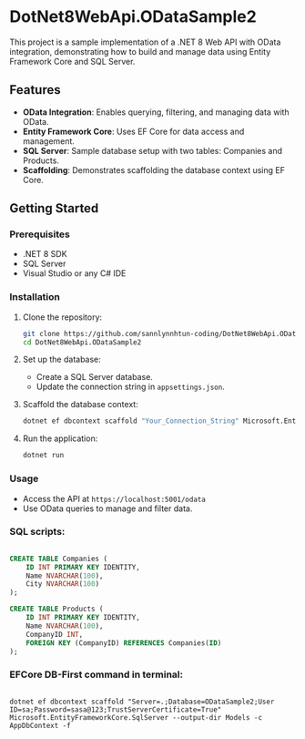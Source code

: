 # DotNet8WebApi.ODataSample2

This project is a sample implementation of a .NET 8 Web API with OData integration, demonstrating how to build and manage data using Entity Framework Core and SQL Server.

## Features

- **OData Integration**: Enables querying, filtering, and managing data with OData.
- **Entity Framework Core**: Uses EF Core for data access and management.
- **SQL Server**: Sample database setup with two tables: Companies and Products.
- **Scaffolding**: Demonstrates scaffolding the database context using EF Core.

## Getting Started

### Prerequisites

- .NET 8 SDK
- SQL Server
- Visual Studio or any C# IDE

### Installation

1. Clone the repository:
   ```sh
   git clone https://github.com/sannlynnhtun-coding/DotNet8WebApi.ODataSample2
   cd DotNet8WebApi.ODataSample2
   ```

2. Set up the database:
   - Create a SQL Server database.
   - Update the connection string in `appsettings.json`.

3. Scaffold the database context:
   ```sh
   dotnet ef dbcontext scaffold "Your_Connection_String" Microsoft.EntityFrameworkCore.SqlServer -o Models
   ```

4. Run the application:
   ```sh
   dotnet run
   ```

### Usage

- Access the API at `https://localhost:5001/odata`
- Use OData queries to manage and filter data.


### SQL scripts:

```sql

CREATE TABLE Companies (
    ID INT PRIMARY KEY IDENTITY,
    Name NVARCHAR(100),
    City NVARCHAR(100)
);

CREATE TABLE Products (
    ID INT PRIMARY KEY IDENTITY,
    Name NVARCHAR(100),
    CompanyID INT,
    FOREIGN KEY (CompanyID) REFERENCES Companies(ID)
);


```

### EFCore DB-First command in terminal:

```

dotnet ef dbcontext scaffold "Server=.;Database=ODataSample2;User ID=sa;Password=sasa@123;TrustServerCertificate=True" Microsoft.EntityFrameworkCore.SqlServer --output-dir Models -c AppDbContext -f

```
